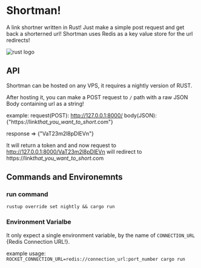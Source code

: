 <!-- @format -->

# Shortman!

A link shortner written in Rust! Just make a simple post request and get back a shorterned url!
Shortman uses Redis as a key value store for the url redirects!

![rust logo](https://cloud-h7u3cr6bj-hack-club-bot.vercel.app/0image.png)

## API

Shortman can be hosted on any VPS, it requires a nightly version of RUST.

After hosting it, you can make a POST request to `/` path with a raw JSON Body containing url as a string!

example:
request(POST): http://127.0.0.1:8000/
body(JSON): {"https://link*that_you_want_to_short*.com"}

response => {"VaT23m2l8pDlEVn"}

It will return a token and and now request to http://127.0.0.1:8000/VaT23m2l8pDlEVn will redirect to https://link*that_you_want_to_short*.com

## Commands and Environemnts

### run command

`rustup override set nightly && cargo run`

### Environment Varialbe

It only expect a single environment variable, by the name of `CONNECTION_URL` {Redis Connection URL!}.

example usage:
`ROCKET_CONNECTION_URL=redis://connection_url:port_number cargo run `
